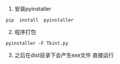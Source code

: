 1.   安装pyinstaller

   ```
   pip  install  pyinstaller
   ```

   

2.  程序打包

   ```
   pyinstaller -F Tkint.py
   ```

   

3.  之后在dist目录下会产生exe文件 直接运行

